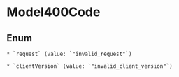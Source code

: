 
# Model400Code

## Enum


    * `request` (value: `"invalid_request"`)

    * `clientVersion` (value: `"invalid_client_version"`)



